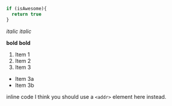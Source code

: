 ```javascript
if (isAwesome){
  return true
}
```

*italic*
_italic_

**bold**
__bold__

1. Item 1
2. Item 2
3. Item 3
  * Item 3a
  * Item 3b

inline code I think you should use a `<addr>` element here instead.
